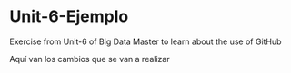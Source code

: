 # Unit-6-Ejemplo
Exercise from Unit-6 of Big Data Master to learn about the use of GitHub

Aquí van los cambios que se van a realizar
